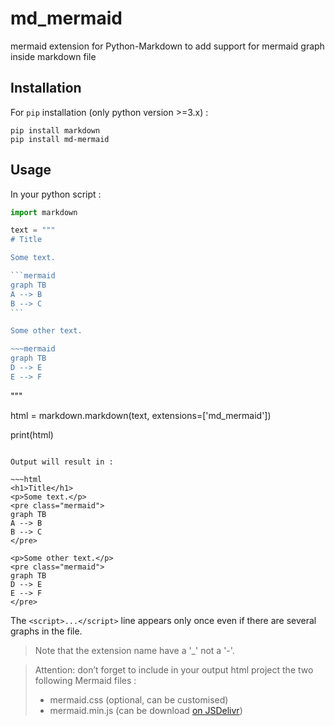 # md_mermaid

mermaid extension for Python-Markdown to add support for mermaid graph inside markdown file

## Installation

For `pip` installation (only python version >=3.x) :

```shell
pip install markdown
pip install md-mermaid
```

## Usage

In your python script :

~~~python
import markdown

text = """
# Title

Some text.

```mermaid
graph TB
A --> B
B --> C
```

Some other text.

~~~mermaid
graph TB
D --> E
E --> F
~~~

"""

html = markdown.markdown(text, extensions=['md_mermaid'])

print(html)
~~~

Output will result in :

~~~html
<h1>Title</h1>
<p>Some text.</p>
<pre class="mermaid">
graph TB
A --> B
B --> C
</pre>

<p>Some other text.</p>
<pre class="mermaid">
graph TB
D --> E
E --> F
</pre>

~~~

The `<script>...</script>` line appears only once even if there are several graphs in the file.

> Note that the extension name have a '_' not a '-'.

> Attention: don’t forget to include in your output html project the two following Mermaid files :
>
> * mermaid.css (optional, can be customised)
> * mermaid.min.js (can be download [on JSDelivr](https://cdn.jsdelivr.net/npm/mermaid/dist/mermaid.min.js))
